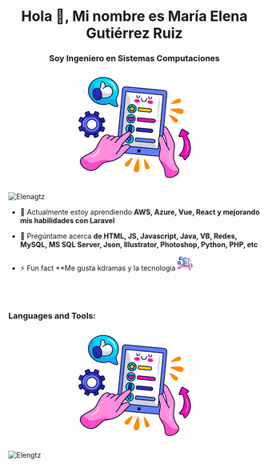 <h1 align="center">Hola 👋, Mi nombre es María Elena Gutiérrez Ruiz</h1>
<h3 align="center">Soy Ingeniero en Sistemas Computaciones</h3>

<p align="center">
  <img src="images.png">
</p>

<p align="left"> <img src="https://komarev.com/ghpvc/?username=Elengtz&label=Profile%20views&color=0e75b6&style=flat" alt="Elenagtz" /> </p>

- 🌱  Actualmente estoy aprendiendo **AWS, Azure, Vue, React y mejorando mis habilidades con Laravel**

- 💬  Pregúntame acerca **de HTML, JS, Javascript, Java, VB, Redes, MySQL, MS SQL Server, Json, Illustrator, Photoshop, Python, PHP, etc**

- ⚡  Fun fact **Me gusta kdramas y la tecnologia  <img src="images.png" height="30">

<br><br>

<h3 align="left">Languages and Tools:</h3>
<p align="center">
  <img src="images.png">
</p>



<p><img align="center" src="https://github-readme-stats.vercel.app/api/top-langs?username=Elengtz&show_icons=true&theme=radical&locale=es&layout=compact" alt="Elengtz" /></p>
